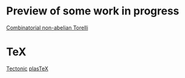 # Preview of some work in progress
[Combinatorial non-abelian Torelli](https://sergunchik.github.io/torelli)


# TeX
[Tectonic](https://tectonic-typesetting.github.io)
[plasTeX](http://plastex.github.io/plastex/)

